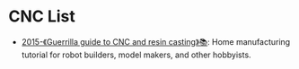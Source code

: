 # CNC List

- [2015-《Guerrilla guide to CNC and resin casting》📚](https://lcamtuf.coredump.cx/): Home manufacturing tutorial for robot builders, model makers, and other hobbyists.
